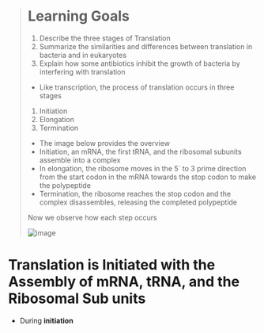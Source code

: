 > # Learning Goals
> 1. Describe the three stages of Translation
> 2. Summarize the similarities and differences between translation in bacteria and in eukaryotes
> 3. Explain how some antibiotics inhibit the growth of bacteria by interfering with translation
>
> - Like transcription, the process of translation occurs in three stages
> 1. Initiation
> 2. Elongation
> 3. Termination
>
> - The image below provides the overview
> - Initiation, an mRNA, the first tRNA, and the ribosomal subunits assemble into a complex
> - In elongation, the ribosome moves in the 5` to 3 prime direction from the start codon in the mRNA towards the stop codon to make the polypeptide
> - Termination, the ribosome reaches the stop codon and the complex disassembles, releasing the completed polypeptide
>
> Now we observe how each step occurs
>
> ![image](https://github.com/MCBasterSheet/MCBasterSheet/assets/157453648/c9561a56-0537-4ce0-8192-934be6a38e05)


# Translation is Initiated with the Assembly of mRNA, tRNA, and the Ribosomal Sub units
- During **initiation**

